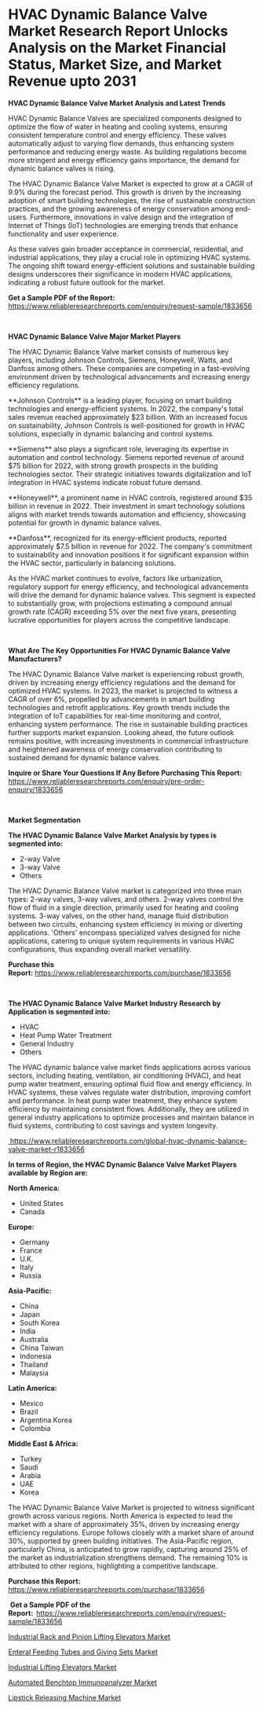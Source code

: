 <p><h1>HVAC Dynamic Balance Valve Market Research Report Unlocks Analysis on the Market Financial Status, Market Size, and Market Revenue upto 2031</h1></p><p><strong>HVAC Dynamic Balance Valve Market Analysis and Latest Trends</strong></p>
<p><p>HVAC Dynamic Balance Valves are specialized components designed to optimize the flow of water in heating and cooling systems, ensuring consistent temperature control and energy efficiency. These valves automatically adjust to varying flow demands, thus enhancing system performance and reducing energy waste. As building regulations become more stringent and energy efficiency gains importance, the demand for dynamic balance valves is rising.</p><p>The HVAC Dynamic Balance Valve Market is expected to grow at a CAGR of 9.9% during the forecast period. This growth is driven by the increasing adoption of smart building technologies, the rise of sustainable construction practices, and the growing awareness of energy conservation among end-users. Furthermore, innovations in valve design and the integration of Internet of Things (IoT) technologies are emerging trends that enhance functionality and user experience.</p><p>As these valves gain broader acceptance in commercial, residential, and industrial applications, they play a crucial role in optimizing HVAC systems. The ongoing shift toward energy-efficient solutions and sustainable building designs underscores their significance in modern HVAC applications, indicating a robust future outlook for the market.</p></p>
<p><strong>Get a Sample PDF of the Report:&nbsp;</strong> <a href="https://www.reliableresearchreports.com/enquiry/request-sample/1833656?utm_campaign=9&utm_medium=2&utm_source=Github&utm_content=ia&utm_term=01012025&utm_id=hvac-dynamic-balance-valve">https://www.reliableresearchreports.com/enquiry/request-sample/1833656</a></p>
<p>&nbsp;</p>
<p><strong>HVAC Dynamic Balance Valve Major Market Players</strong></p>
<p><p>The HVAC Dynamic Balance Valve market consists of numerous key players, including Johnson Controls, Siemens, Honeywell, Watts, and Danfoss among others. These companies are competing in a fast-evolving environment driven by technological advancements and increasing energy efficiency regulations.</p><p>**Johnson Controls** is a leading player, focusing on smart building technologies and energy-efficient systems. In 2022, the company's total sales revenue reached approximately $23 billion. With an increased focus on sustainability, Johnson Controls is well-positioned for growth in HVAC solutions, especially in dynamic balancing and control systems.</p><p>**Siemens** also plays a significant role, leveraging its expertise in automation and control technology. Siemens reported revenue of around $75 billion for 2022, with strong growth prospects in the building technologies sector. Their strategic initiatives towards digitalization and IoT integration in HVAC systems indicate robust future demand.</p><p>**Honeywell**, a prominent name in HVAC controls, registered around $35 billion in revenue in 2022. Their investment in smart technology solutions aligns with market trends towards automation and efficiency, showcasing potential for growth in dynamic balance valves. </p><p>**Danfoss**, recognized for its energy-efficient products, reported approximately $7.5 billion in revenue for 2022. The company's commitment to sustainability and innovation positions it for significant expansion within the HVAC sector, particularly in balancing solutions.</p><p>As the HVAC market continues to evolve, factors like urbanization, regulatory support for energy efficiency, and technological advancements will drive the demand for dynamic balance valves. This segment is expected to substantially grow, with projections estimating a compound annual growth rate (CAGR) exceeding 5% over the next five years, presenting lucrative opportunities for players across the competitive landscape.</p></p>
<p>&nbsp;</p>
<p><strong>What Are The Key Opportunities For HVAC Dynamic Balance Valve Manufacturers?</strong></p>
<p><p>The HVAC Dynamic Balance Valve market is experiencing robust growth, driven by increasing energy efficiency regulations and the demand for optimized HVAC systems. In 2023, the market is projected to witness a CAGR of over 6%, propelled by advancements in smart building technologies and retrofit applications. Key growth trends include the integration of IoT capabilities for real-time monitoring and control, enhancing system performance. The rise in sustainable building practices further supports market expansion. Looking ahead, the future outlook remains positive, with increasing investments in commercial infrastructure and heightened awareness of energy conservation contributing to sustained demand for dynamic balance valves.</p></p>
<p><strong>Inquire or Share Your Questions If Any Before Purchasing This Report:</strong> <a href="https://www.reliableresearchreports.com/enquiry/pre-order-enquiry/1833656?utm_campaign=9&utm_medium=2&utm_source=Github&utm_content=ia&utm_term=01012025&utm_id=hvac-dynamic-balance-valve">https://www.reliableresearchreports.com/enquiry/pre-order-enquiry/1833656</a></p>
<p>&nbsp;</p>
<p><strong>Market Segmentation</strong></p>
<p><strong>The HVAC Dynamic Balance Valve Market Analysis by types is segmented into:</strong></p>
<p><ul><li>2-way Valve</li><li>3-way Valve</li><li>Others</li></ul></p>
<p><p>The HVAC Dynamic Balance Valve market is categorized into three main types: 2-way valves, 3-way valves, and others. 2-way valves control the flow of fluid in a single direction, primarily used for heating and cooling systems. 3-way valves, on the other hand, manage fluid distribution between two circuits, enhancing system efficiency in mixing or diverting applications. 'Others' encompass specialized valves designed for niche applications, catering to unique system requirements in various HVAC configurations, thus expanding overall market versatility.</p></p>
<p><strong>Purchase this Report:&nbsp;</strong><a href="https://www.reliableresearchreports.com/purchase/1833656?utm_campaign=9&utm_medium=2&utm_source=Github&utm_content=ia&utm_term=01012025&utm_id=hvac-dynamic-balance-valve">https://www.reliableresearchreports.com/purchase/1833656</a></p>
<p>&nbsp;</p>
<p><strong>The HVAC Dynamic Balance Valve Market Industry Research by Application is segmented into:</strong></p>
<p><ul><li>HVAC</li><li>Heat Pump Water Treatment</li><li>General Industry</li><li>Others</li></ul></p>
<p><p>The HVAC dynamic balance valve market finds applications across various sectors, including heating, ventilation, air conditioning (HVAC), and heat pump water treatment, ensuring optimal fluid flow and energy efficiency. In HVAC systems, these valves regulate water distribution, improving comfort and performance. In heat pump water treatment, they enhance system efficiency by maintaining consistent flows. Additionally, they are utilized in general industry applications to optimize processes and maintain balance in fluid systems, contributing to cost savings and system longevity.</p></p>
<p><a href="https://www.reliableresearchreports.com/global-hvac-dynamic-balance-valve-market-r1833656?utm_campaign=9&utm_medium=2&utm_source=Github&utm_content=ia&utm_term=01012025&utm_id=hvac-dynamic-balance-valve">&nbsp;https://www.reliableresearchreports.com/global-hvac-dynamic-balance-valve-market-r1833656</a></p>
<p><strong>In terms of Region, the HVAC Dynamic Balance Valve Market Players available by Region are:</strong></p>
<p>
    <p> <strong> North America: </strong>
        <ul>
            <li>United States</li>
            <li>Canada</li>
        </ul>
        </p> 
    <p> <strong> Europe: </strong>
        <ul>
            <li>Germany</li>
            <li>France</li>
            <li>U.K.</li>
            <li>Italy</li>
            <li>Russia</li>
        </ul>
        </p> 
    <p> <strong> Asia-Pacific: </strong>
        <ul>
            <li>China</li>
            <li>Japan</li>
            <li>South Korea</li>
            <li>India</li>
            <li>Australia</li>
            <li>China Taiwan</li>
            <li>Indonesia</li>
            <li>Thailand</li>
            <li>Malaysia</li>
        </ul>
        </p> 
    <p> <strong> Latin America: </strong>
        <ul>
            <li>Mexico</li>
            <li>Brazil</li>
            <li>Argentina Korea</li>
            <li>Colombia</li>
        </ul>
        </p> 
    <p> <strong> Middle East & Africa: </strong>
        <ul>
            <li>Turkey</li>
            <li>Saudi</li>
            <li>Arabia</li>
            <li>UAE</li>
            <li>Korea</li>
        </ul>
    </p>
    </p>
<p><p>The HVAC Dynamic Balance Valve Market is projected to witness significant growth across various regions. North America is expected to lead the market with a share of approximately 35%, driven by increasing energy efficiency regulations. Europe follows closely with a market share of around 30%, supported by green building initiatives. The Asia-Pacific region, particularly China, is anticipated to grow rapidly, capturing around 25% of the market as industrialization strengthens demand. The remaining 10% is attributed to other regions, highlighting a competitive landscape.</p></p>
<p><strong>Purchase this Report: </strong><a href="https://www.reliableresearchreports.com/purchase/1833656?utm_campaign=9&utm_medium=2&utm_source=Github&utm_content=ia&utm_term=01012025&utm_id=hvac-dynamic-balance-valve">https://www.reliableresearchreports.com/purchase/1833656</a></p>
<p>&nbsp;<strong>Get a Sample PDF of the Report:&nbsp;&nbsp;</strong><a href="https://www.reliableresearchreports.com/enquiry/request-sample/1833656?utm_campaign=9&utm_medium=2&utm_source=Github&utm_content=ia&utm_term=01012025&utm_id=hvac-dynamic-balance-valve">https://www.reliableresearchreports.com/enquiry/request-sample/1833656</a></p>
<p><strong></strong></p>
<p><p><a href="https://github.com/danikabiele541/Market-Research-Report-List-1/blob/main/industrial-rack-and-pinion-lifting-elevators-market.md?utm_campaign=9&utm_medium=2&utm_source=Github&utm_content=ia&utm_term=01012025&utm_id=hvac-dynamic-balance-valve">Industrial Rack and Pinion Lifting Elevators Market</a></p><p><a href="https://github.com/manesros8/Market-Research-Report-List-1/blob/main/enteral-feeding-tubes-and-giving-sets-market.md?utm_campaign=9&utm_medium=2&utm_source=Github&utm_content=ia&utm_term=01012025&utm_id=hvac-dynamic-balance-valve">Enteral Feeding Tubes and Giving Sets Market</a></p><p><a href="https://github.com/ulyssacrayne00231/Market-Research-Report-List-1/blob/main/industrial-lifting-elevators-market.md?utm_campaign=9&utm_medium=2&utm_source=Github&utm_content=ia&utm_term=01012025&utm_id=hvac-dynamic-balance-valve">Industrial Lifting Elevators Market</a></p><p><a href="https://github.com/WashimHussain441/Market-Research-Report-List-1/blob/main/automated-benchtop-immunoanalyzer-market.md?utm_campaign=9&utm_medium=2&utm_source=Github&utm_content=ia&utm_term=01012025&utm_id=hvac-dynamic-balance-valve">Automated Benchtop Immunoanalyzer Market</a></p><p><a href="https://github.com/SanjidaMahmud54/Market-Research-Report-List-1/blob/main/lipstick-releasing-machine-market.md?utm_campaign=9&utm_medium=2&utm_source=Github&utm_content=ia&utm_term=01012025&utm_id=hvac-dynamic-balance-valve">Lipstick Releasing Machine Market</a></p></p>